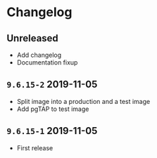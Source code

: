 # Changelog

## Unreleased
* Add changelog
* Documentation fixup

## `9.6.15-2` 2019-11-05
* Split image into a production and a test image
* Add pgTAP to test image

## `9.6.15-1` 2019-11-05
* First release

